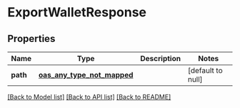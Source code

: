 # ExportWalletResponse
## Properties

| Name | Type | Description | Notes |
|------------ | ------------- | ------------- | -------------|
| **path** | [**oas_any_type_not_mapped**](.md) |  | [default to null] |

[[Back to Model list]](../README.md#documentation-for-models) [[Back to API list]](../README.md#documentation-for-api-endpoints) [[Back to README]](../README.md)

